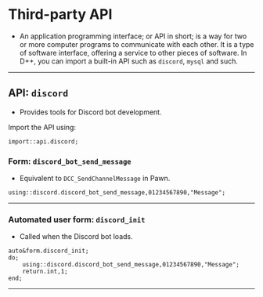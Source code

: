 # Third-party API
- An application programming interface; or API in short; is a way for two or more computer programs to communicate with each other. It is a type of software interface, offering a service to other pieces of software. In D++, you can import a built-in API such as `discord`, `mysql` and such.

---------------------------------------------------------------------------------------------------------

## API: `discord`
- Provides tools for Discord bot development.

Import the API using:
```pawn
import::api.discord;
```

### Form: `discord_bot_send_message`
- Equivalent to `DCC_SendChannelMessage` in Pawn.
```pawn
using::discord.discord_bot_send_message,01234567890,"Message";
```

---------------------------------------------------------------------------------------------------------

### Automated user form: `discord_init`

- Called when the Discord bot loads.

```pawn
auto&form.discord_init;
do;
	using::discord.discord_bot_send_message,01234567890,"Message";
	return.int,1;
end;
```


---------------------------------------------------------------------------------------------------------